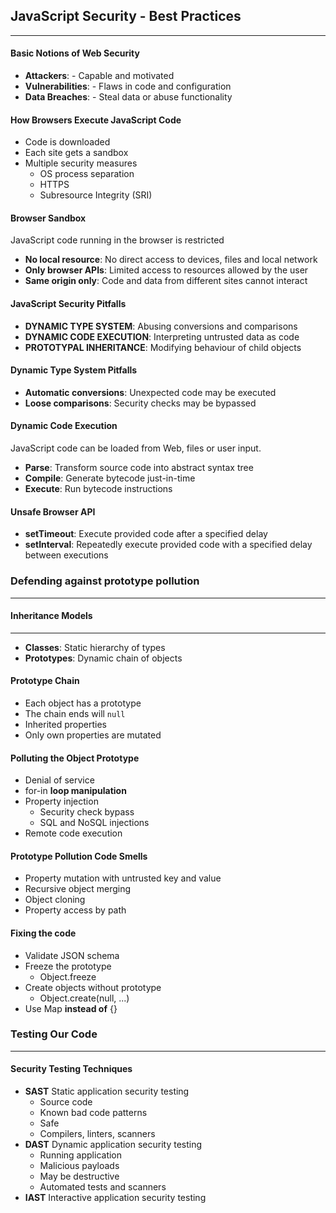 ## JavaScript Security - Best Practices

___

#### Basic Notions of Web Security

* __Attackers__: - Capable and motivated
* __Vulnerabilities__: - Flaws in code and configuration
* __Data Breaches__: - Steal data or abuse functionality

#### How Browsers Execute JavaScript Code

* Code is downloaded
* Each site gets a sandbox
* Multiple security measures
    * OS process separation
    * HTTPS
    * Subresource Integrity (SRI)

#### Browser Sandbox

JavaScript code running in the browser is restricted

* __No local resource__: No direct access to devices, files and local network
* __Only browser APIs__: Limited access to resources allowed by the user
* __Same origin only__: Code and data from different sites cannot interact

#### JavaScript Security Pitfalls

* __DYNAMIC TYPE SYSTEM__: Abusing conversions and comparisons
* __DYNAMIC CODE EXECUTION__: Interpreting untrusted data as code
* __PROTOTYPAL INHERITANCE__: Modifying behaviour of child objects

#### Dynamic Type System Pitfalls

* __Automatic conversions__: Unexpected code may be executed
* __Loose comparisons__: Security checks may be bypassed

#### Dynamic Code Execution

JavaScript code can be loaded from Web, files or user input. <br>

* __Parse__: Transform source code into abstract syntax tree
* __Compile__: Generate bytecode just-in-time
* __Execute__: Run bytecode instructions

#### Unsafe Browser API

* __setTimeout__: Execute provided code after a specified delay
* __setInterval__: Repeatedly execute provided code with a specified delay between executions

### Defending against prototype pollution

___

#### Inheritance Models

___

* __Classes__: Static hierarchy of types
* __Prototypes__: Dynamic chain of objects

#### Prototype Chain

* Each object has a prototype
* The chain ends will `null`
* Inherited properties
* Only own properties are mutated

#### Polluting the Object Prototype

* Denial of service
* for-in __loop manipulation__
* Property injection
    * Security check bypass
    * SQL and NoSQL injections
* Remote code execution

#### Prototype Pollution Code Smells

* Property mutation with untrusted key and value
* Recursive object merging
* Object cloning
* Property access by path

#### Fixing the code

* Validate JSON schema
* Freeze the prototype
    * Object.freeze
* Create objects without prototype
    * Object.create(null, ...)
* Use Map __instead of__ {}

### Testing Our Code

___

#### Security Testing Techniques

* __SAST__ Static application security testing
    * Source code
    * Known bad code patterns
    * Safe
    * Compilers, linters, scanners
* __DAST__ Dynamic application security testing
    * Running application
    * Malicious payloads
    * May be destructive
    * Automated tests and scanners
* __IAST__ Interactive application security testing
